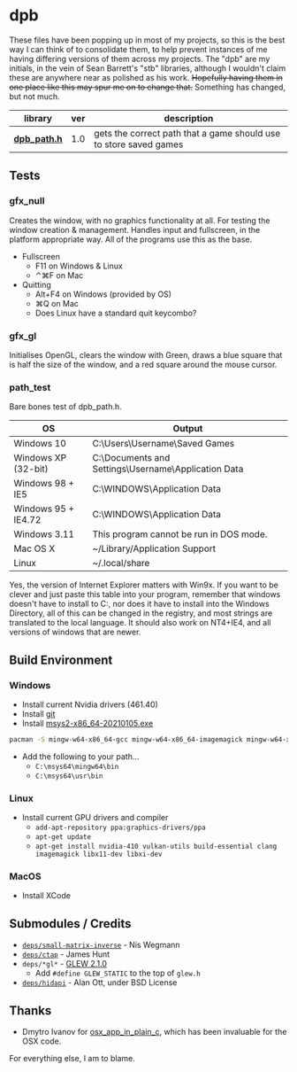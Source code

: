 # dpb

These files have been popping up in most of my projects, so this is the best way I can think of to consolidate them, to help prevent instances of me having differing versions of them across my projects.
The "dpb" are my initials, in the vein of Sean Barrett's "stb" libraries, although I wouldn't claim these are anywhere near as polished as his work. ~~Hopefully having them in one place like this may spur me on to change that.~~ Something has changed, but not much.

| library | ver | description |
|---------|-----|-------------|
| **[dpb_path.h](src/dpb_path.h)**| 1.0 | gets the correct path that a game should use to store saved games |

## Tests
### gfx_null
Creates the window, with no graphics functionality at all. For testing the window creation & management. Handles input and fullscreen, in the platform appropriate way. All of the programs use this as the base.
* Fullscreen
    * F11 on Windows & Linux
    * ⌃⌘F on Mac
* Quitting
    * Alt+F4 on Windows (provided by OS)
    * ⌘Q on Mac
    * Does Linux have a standard quit keycombo?

### gfx_gl
Initialises OpenGL, clears the window with Green, draws a blue square that is half the size of the window, and a red square around the mouse cursor.

### path_test
Bare bones test of dpb_path.h.

| OS | Output |
|----|--------|
| Windows 10 | C:\Users\Username\Saved Games |
| Windows XP (32-bit) | C:\Documents and Settings\Username\Application Data |
| Windows 98 + IE5 | C:\WINDOWS\Application Data |
| Windows 95 + IE4.72 | C:\WINDOWS\Application Data |
| Windows 3.11 | This program cannot be run in DOS mode. |
| Mac OS X | ~/Library/Application Support |
| Linux | ~/.local/share |

Yes, the version of Internet Explorer matters with Win9x. If you want to be clever and just paste this table into your program, remember that windows doesn't have to install to C:, nor does it have to install into the Windows Directory, all of this can be changed in the registry, and most strings are translated to the local language. It should also work on NT4+IE4, and all versions of windows that are newer.

## Build Environment
### Windows
* Install current Nvidia drivers (461.40)
* Install [git](git-scm.com)
* Install [msys2-x86_64-20210105.exe](https://www.msys2.org/)
```bash
pacman -S mingw-w64-x86_64-gcc mingw-w64-x86_64-imagemagick mingw-w64-x86_64-clang mingw-w64-x86_64-clang-tools-extra mingw-w64-x86_64-glslang make vim man-pages-posix --disable-download-timeout
```
* Add the following to your path...
    * `C:\msys64\mingw64\bin`
    * `C:\msys64\usr\bin`

### Linux
* Install current GPU drivers and compiler
	* ```add-apt-repository ppa:graphics-drivers/ppa```
	* ```apt-get update```
	* ```apt-get install nvidia-410 vulkan-utils build-essential clang imagemagick libx11-dev libxi-dev```

### MacOS
* Install XCode


## Submodules / Credits
* [```deps/small-matrix-inverse```](https://github.com/niswegmann/small-matrix-inverse) - Nis Wegmann
* [```deps/ctap```](https://github.com/jhunt/ctap) - James Hunt
* ```deps/*gl*``` - [GLEW 2.1.0](http://glew.sourceforge.net/)
    * Add ```#define GLEW_STATIC``` to the top of ```glew.h```
* [```deps/hidapi```](https://github.com/signal11/hidapi) - Alan Ott, under BSD License

## Thanks
* Dmytro Ivanov for [osx_app_in_plain_c](https://github.com/jimon/osx_app_in_plain_c), which has been invaluable for the OSX code.

For everything else, I am to blame.
